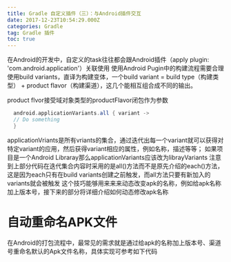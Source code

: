 ```yaml
---
title: Gradle 自定义插件（三）：与Android插件交互
date: 2017-12-23T10:54:29.000Z
categories: Gradle
tag: Gradle 插件
toc: true
---
```


在Android的开发中，自定义的task往往都会跟Android插件（apply plugin: 'com.android.application'）关联使用 使用Android Pugin中的构建流程需要合理使用build variants，直译为构建变体，一个build variant = build type（构建类型） + product flavor（构建渠道），这几个能相互组合成不同的输出。

product flvor接受域对象类型的productFlavor闭包作为参数

```groovy
  android.applicationVariants.all { variant ->
  // Do something
  }
```

<!-- more -->

 applicationVriants是所有vriants的集合，通过迭代出每一个variant就可以获得对特定variant的应用，然后获得variant相应的属性，例如名称，描述等等； 如果项目是一个Android Libraray那么applicationVariants应该改为librayVariants 注意到上部分代码在迭代集合内容时采用的是all()方法而不是原先介绍的each()方法，这是因为each只有在build variants创建之前触发，而all方法只要有新加入的variants就会被触发 这个技巧能够用来来来动态改变apk的名称，例如给apk名称加上版本号，接下来的部分将详细介绍如何动态修改apk名称

# 自动重命名APK文件

在Android的打包流程中，最常见的需求就是通过给apk的名称加上版本号、渠道号重命名默认的Apk文件名称，具体实现可参考如下代码
